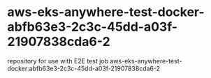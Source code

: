 # aws-eks-anywhere-test-docker-abfb63e3-2c3c-45dd-a03f-21907838cda6-2
repository for use with E2E test job aws-eks-anywhere-test-docker:abfb63e3-2c3c-45dd-a03f-21907838cda6-2
